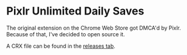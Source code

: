 # Pixlr Unlimited Daily Saves
The original extension on the Chrome Web Store got DMCA'd by Pixlr.
Because of that, I've decided to open source it.

A CRX file can be found in the [releases tab](https://github.com/ClaytonTDM/daily-saves-for-pixlr/releases).
